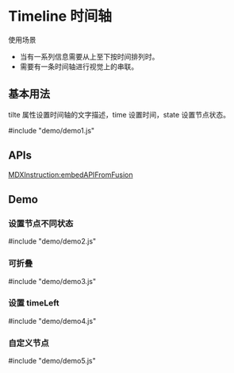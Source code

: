 # Timeline 时间轴

使用场景

- 当有一系列信息需要从上至下按时间排列时。
- 需要有一条时间轴进行视觉上的串联。


## 基本用法

tilte 属性设置时间轴的文字描述，time 设置时间，state 设置节点状态。

#include "demo/demo1.js"


## APIs

[MDXInstruction:embedAPIFromFusion](https://github.com/alibaba-fusion/next/blob/master/docs/timeline/index.md)

## Demo
 

### 设置节点不同状态

#include "demo/demo2.js"


### 可折叠

#include "demo/demo3.js"

### 设置 timeLeft

#include "demo/demo4.js"

### 自定义节点

#include "demo/demo5.js"











